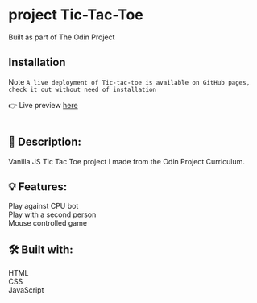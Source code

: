 # project Tic-Tac-Toe
Built as part of The Odin Project

## Installation
Note
`A live deployment of Tic-tac-toe is available on GitHub pages, check it out without need of installation`

👉 Live preview [here](https://firkax69.github.io/project_Tic-Tac-Toe/)
<br/>
<br/>
## 📝 Description:<br/>
Vanilla JS Tic Tac Toe project I made from the Odin Project Curriculum.<br/>

## 💡 Features:<br/>
Play against CPU bot<br/>
Play with a second person<br/>
Mouse controlled game

## 🛠️ Built with:<br/>
HTML<br/>
CSS<br/>
JavaScript
